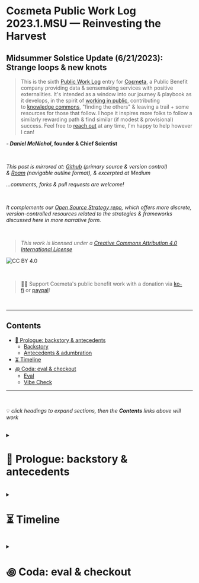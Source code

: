 # Coεmeta Public Work Log 2023.1.MSU — Reinvesting the Harvest  <!-- omit in toc -->

## Midsummer Solstice Update (6/21/2023): Strange loops & new knots    <!-- omit in toc -->
> This is the sixth [Public Work Log](https://github.com/coemeta/public-work-log/) entry for [Coεmeta](https://coemeta.xyz/), a Public Benefit company providing data & sensemaking services with positive externalities. It's intended as a window into our journey & playbook as it develops, in the spirit of [working in public](https://nesslabs.com/work-in-public), contributing to [knowledge commons](https://en.wikipedia.org/wiki/Knowledge_commons), "finding the others" & leaving a trail + some resources for those that follow. I hope it inspires more folks to follow a similarly rewarding path & find similar (if modest & provisional) success. Feel free to [reach out](mailto:daniel@coemeta.com) at any time, I'm happy to help however I can!  

**_- Daniel McNichol_**__, founder & Chief Scientist__

<br>

_This post is mirrored at: [Github](https://github.com/coemeta/public-work-log) (primary source & version control) & [Roam](https://roamresearch.com/#/app/coemeta/page/QqIlUcMjN) (navigable outline format), & excerpted at Medium_  

_...comments, forks & pull requests are welcome!_  

<br>  

_It complements our [Open Source Strategy repo](https://github.com/coemeta/open-source-strategy), which offers more discrete, version-controlled resources related to the strategies & frameworks discussed here in more narrative form._  

<br>  

> _This work is licensed under a [Creative Commons Attribution 4.0 International License](http://creativecommons.org/licenses/by/4.0/)_  

![CC BY 4.0](https://camo.githubusercontent.com/72af7c8e70a45c471163e803748d0338b3b2b52f6b040804e549e4163de72a58/68747470733a2f2f692e6372656174697665636f6d6d6f6e732e6f72672f6c2f62792f342e302f38387833312e706e67)  

<br>  

> 🙏🏼 Support Coεmeta's public benefit work with a donation via [ko-fi](https://ko-fi.com/coemeta) or [paypal](https://www.paypal.com/donate/?hosted_button_id=7W4M66QGW3LT8)!  

<br>  

---  

## Contents
- [📜 Prologue: backstory \& antecedents](#-prologue-backstory--antecedents)
    - [Backstory](#backstory)
    - [Antecedents \& adumbration](#antecedents--adumbration)
- [⏳ Timeline](#-timeline)
- [꩜ Coda: eval \& checkout](#-coda-eval--checkout)
    - [Eval](#eval)
    - [Vibe Check](#vibe-check)

---  

<br>  

💡 *click headings to expand sections, then the **Contents** links above will work*

<br>

<details>
<summary>

# 📜 Prologue: backstory & antecedents  
</summary>

<details>
<summary>

### Backstory  
</summary>

**_Coεmeta_** is an attempt at an [infinite game](https://en.wikipedia.org/wiki/Finite_and_Infinite_Games). **The goal of infinite games is not to win, but to keep playing.**  

I consider this the _metagame_ (as opposed to endgame):   
>*a more **balanced**, **integrated**, **enriching** & **impactful** life in **greater community***

<br>

To pursue this metagame indefinitely (aka "infinitely"), I needed to reclaim some agency & autonomy in my work. So Coεmeta is also currently a [Pennsylvania Public Benefit LLC](https://coemeta.notion.site/coemeta/Co-meta-co-eh-meta-Data-Sensemaking-Services-9b764a49e7644703a64eda8f95084156#b97ace661ee84e81816b67d947ddbf53), serving as a vehicle for more traditional freelance & consulting work, as well as broader public-benefit oriented activities.  

> _(My longer-term vision for Coεmeta as a formal entity is something more like a _[worker-owned cooperative](https://institute.coop/what-worker-cooperative)_ or _[DAO](https://en.wikipedia.org/wiki/Decentralized_autonomous_organization)_ with shared collective ownership, or at least part of a federated network of _[mutual aid](https://en.wikipedia.org/wiki/Mutual_aid_%28organization_theory%29)_ & partnerships with other "self-sovereign"_ **ᵋ** _groups or entities. This is part of the "in greater community" aspect of the metagame.)_  

<br>

So **Coεmeta is not exactly a traditional 'venture' or typical small business or startup etc**, but assumes some of those trappings for now. The [first log entry](2022.0.veu.md) recaps more of the motivations & considerations underlying all of this, & our [Open Source Strategy repo](https://github.com/coemeta/open-source-strategy) describes some of the strategic planning & wayfinding models used so far.   

<br>

As elaborated throughout these artifacts, **public work & contributing to knowledge commons are core parts of the overall metagame strategy & ethos**. So these posts are part of that: figuring it out as I go, learning while doing, in public. This entry picks up where the previous left off. (The timing & titles of these entries should make the intended heliocentric publishing cadence clear.)  

<br>

ᵋ NB: I'm generally skeptical of this terminology & its associations with neoliberal / libertarian fantasies of fully atomized "[sovereign individuals](https://www.radicalxchange.org/media/blog/sovereign-nonsense/)", but "independent" isn't quite adequate either.  

</details>

<br>

<details>
<summary>

### Antecedents & adumbration  
</summary>

This is the **2nd cycle of [Public Work Logs](https://github.com/coemeta/public-work-log)**, & the **2nd __Midsummer Solstice Update__**. **Last [midsummer update](2022.1.msu.md)** I was **[shifting to a more outward focus](2022.1.msu.md#-prologue-backstory--antecedents) & emerging from [long-sought](#-prologue-backstory--antecedents) balance to seize new opportunities** (which would ultimately vanquish all balance until well into this year). That dynamic [persisted](2023.0.veu.md#-prologue-backstory--antecedents) until **[last update](2023.0.veu.md)**, where I described **[difficult decisions](2023.0.veu.md#-prologue-backstory--antecedents) needed to rebalance, refocus & recover — eventually feeling rejuvenated** enough to **[revisit + recommit to neglected pillars of the original mission](2023.0.veu.md#-timeline)**.

Since then, I've gone a bit ...off script: **got an apartment-sitter for the summer, bought a used electric car, set out on an indefinite car-life adventure to visit friends & family & play in the woods**, etc. Also **eventually got back around to the whole neglected pillars thing**. 

</details>
</details>

<br>

<details>
<summary>

# ⏳ Timeline 
</summary> 

_A brief timeline of relevant events, from the vernal equinox of March 20, 2023, to the time of writing around the midsummer solstice of June 21, 2023._   

_(see the full timeline to-date [here](https://roamresearch.com/#/app/coemeta/page/EkP-exB0L))_  

<br>

<details>
<summary> 

**April 2023**
</summary>

- After a **[deep reset & recalibration](2023.0.veu.md#-timeline), begin executing on refocused plans & intentions**, starting with researching & spec’ing affordances for freelancer / indie worker collaboration & mutual aid, & exploring existing platforms & communities:
  - [Yak Collective](https://www.yakcollective.org/)
  - [Hylo](https://www.hylo.com/)
  - Un-Musk'd Twitter alternatives [Bluesky](https://bsky.app/) & [Farcaster](https://www.farcaster.xyz/)
  - *(also via continued relational activities: crewing, mentorship & apprenticeship)*
- And thennnnn .......**decided to buy a used electric car, have a friend apartment-sit for the summer, & do some regional car-life [slomadding](https://traveltomorrow.com/what-is-a-digital-slomad/) to visit friends & family, camp, etc**
  - This entailed lots of car research & apartment prep etc, which ...is time-consuming
  - _(#content forthcoming)_
- Also **come to terms with the fact** that like, **I just don’t wanna work that much** lol.
  - No hustle culture grindset here: **_I just wanna vibe, strategically_**
  - (also, I'm due for a pendulum swing, as [hyperopic balance](2022.1.msu.md#-timeline) demands ...& will swing back at some point)

</details>

<details>
<summary> 

**May 2023**  
</summary>

- **Apartment sitter moves in, embark on initial car-life roadtrips** to visit friends in New York & hide out at the Jersey shore for a bit
  - <blockquote class="twitter-tweet"><p lang="en" dir="ltr">nah, bought a used EV hatchback &amp; am car-lifing / bouncing between friends &amp; family places &amp; camping etc <a href="https://t.co/3UUlBg8XRs">pic.twitter.com/3UUlBg8XRs</a></p>&mdash; Daniel Coεmeta McNichol (@dnlmc) <a href="https://twitter.com/dnlmc/status/1668686901111300099?ref_src=twsrc%5Etfw">June 13, 2023</a></blockquote> 
- **2 former clients reemerge with new short-term projects**, a manageable boost in client work amidst travels

</details>

**June 2023**  
</summary>

- **First car camping trips on the way to & from friends' PA mountain house**: 5 + 3 days in the woods, + 10 days in the mountains in between. Peak best life 🥲
  - <blockquote class="twitter-tweet"><p lang="en" dir="ltr">another day in the office 😞 <a href="https://t.co/UFl3OwNaNG">pic.twitter.com/UFl3OwNaNG</a></p>&mdash; Daniel Coεmeta McNichol (@dnlmc) <a href="https://twitter.com/dnlmc/status/1666114803872460800?ref_src=twsrc%5Etfw">June 6, 2023</a></blockquote> 
  - <blockquote class="twitter-tweet"><p lang="und" dir="ltr">gm <a href="https://t.co/7NaBMEQxCX">pic.twitter.com/7NaBMEQxCX</a></p>&mdash; Daniel Coεmeta McNichol (@dnlmc) <a href="https://twitter.com/dnlmc/status/1668671800165773339?ref_src=twsrc%5Etfw">June 13, 2023</a></blockquote> 
- **Continue exploring & engaging with kindred platforms & communities**
  - Onboard with [cabin.city](https://www.cabin.city/), despite apprehension re: blockchain tech overhead
- Go **[druidmode](https://twitter.com/dnlmc/status/1671184348593238020)** for the latter half of the month to **catch up on [pillar work](https://github.com/coemeta/open-source-strategy/blob/main/frameworks/pillars-and-2x2s.md) which [again](2022.3.wsu.md#-prologue--epilogue-♻️-a-tldr) began to slip**.
  - <blockquote class="twitter-tweet"><p lang="en" dir="ltr">going monkmode in the forest for a few<br><br>going druidmode <a href="https://t.co/5tx47DbZBo">pic.twitter.com/5tx47DbZBo</a></p>&mdash; Daniel Coεmeta McNichol (@dnlmc) <a href="https://twitter.com/dnlmc/status/1671184348593238020?ref_src=twsrc%5Etfw">June 20, 2023</a></blockquote> 
- Start to **[publicly](https://twitter.com/dnlmc/status/1673036618280599552) conceptualize [aforementioned](#-timeline) freelance collaboration & mutual aid affordances as __kNotwork__**
  - <blockquote class="twitter-tweet"><p lang="en" dir="ltr">since i went feral (freelance / indie), been preoccupied with models of cooperative work &amp; mutual aid among fellow wildlings<br><br>&amp; been dissatisfied with most i&#39;ve come across (also inspired by many)<br><br>starting to sketch out rough ideas for 𝓴𝓝𝓸𝓽𝔀𝓸𝓻𝓴 <a href="https://t.co/xFSMSCr4mi">pic.twitter.com/xFSMSCr4mi</a></p>&mdash; Daniel Coεmeta McNichol (@dnlmc) <a href="https://twitter.com/dnlmc/status/1673036618280599552?ref_src=twsrc%5Etfw">June 25, 2023</a></blockquote> 
- Start **recording conversations & other content related to kNotwork, & more general lifestyle design** possibilities afforded by independent work, tentatively conceived as __[Coεmeta Lifεcraft](https://www.youtube.com/channel/UCpHElpNn98VdYdhC2HPTS8g)__
  - <blockquote class="twitter-tweet"><p lang="en" dir="ltr">just recorded a wild 1.5hr convo w <a href="https://twitter.com/MangoZeus?ref_src=twsrc%5Etfw">@MangoZeus</a> ostensibly on this topic but obv sprawling in buncha ways<br><br>- schizopoasting as leadgen<br>- complex systems project mgmt<br>- not compounding fake email job overhead<br>- why woodworkers wont use Roam<br><br>gaddam might rly have to start a podcast <a href="https://t.co/Q7uqzldJGO">https://t.co/Q7uqzldJGO</a></p>&mdash; Daniel Coεmeta McNichol (@dnlmc) <a href="https://twitter.com/dnlmc/status/1673657375905947649?ref_src=twsrc%5Etfw">June 27, 2023</a></blockquote> 


</details>

</details>

<br>

<details>
<summary> 

# ꩜ Coda: eval & checkout  
</summary>

<details>
<summary> 

### Eval  
</summary>

And again for [continuity](2023.0.veu.md#-coda-eval--checkout) if nothing else, the numbers tell a thin, reductive version of the story:
  - ![](https://raw.githubusercontent.com/coemeta/public-work-log/main/media/2023.1.msu/time_tracking.png)
      - __the **[workload rebalancing](#-prologue-backstory--antecedents) across the pillars** is apparent here, as is the **June impact of [forrest / mountain life](#-timeline)**__
          - __(this rebalancing & resource reallocation also reflects **progress towards my nascent [8 capital strategy](https://raw.githubusercontent.com/coemeta/public-work-log/main/media/2023.0.veu/8-capital-strategy-draft.png)**)__
      - __NB also: I'm **still struggling a bit to be at ease with [hyperopic balance](#-timeline)**, still some psychic hangups & lingering feelings I should be doing more conventional "work" at most times. So **having frameworks & rituals like this to zoom out & recalibrate has been invaluable**.__
  - ![](https://raw.githubusercontent.com/coemeta/public-work-log/main/media/2023.1.msu/metrics.png)
      - __(targets are not prorated ...still lacking in tool & content output...but finally working on it)__
  - 
  - ... & a glance at the [recently rebooted OKRs](2023.0.veu.md#-timeline) for completeness:
      - ![](https://raw.githubusercontent.com/coemeta/public-work-log/main/media/2023.1.msu/okrs.png)


<br>

</details>

<details>
<summary> 

### Vibe Check  
</summary>

& as for the vibes:
    **Immaculate as ever**
    _...the path feels truer by the day, & my gratitude & appreciation grows in turn_

I'm consciously **cashing in on lifestyle credit accrued during [last cycle's overload & burnout](2023.0.veu.md#-coda-eval--checkout)**, & know that **[hyperopic rebalancing](#-timeline) will come calling again**. And I'm here for it. This is **the way of the [infinite game](#-prologue-backstory--antecedents)**.
 

</details>
</details>